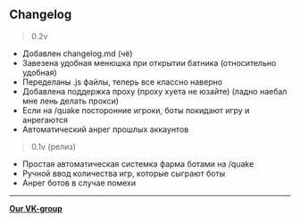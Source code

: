 ## Changelog
> 0.2v
* Добавлен changelog.md (чё)
* Завезена удобная менюшка при открытии батника (относительно удобная)
* Переделаны .js файлы, теперь все классно наверно
* Добавлена поддержка проху (проху хуета не юзайте) (ладно наебал мне лень делать прокси)
* Если на /quake посторонние игроки, боты покидают игру и анрегаются
* Автоматический анрег прошлых аккаунтов

> 0.1v (релиз)
* Простая автоматическая системка фарма ботами на /quake
* Ручной ввод количества игр, которые сыграют боты
* Анрег ботов в случае помехи

---

[**Our VK-group**](https://vk.com/renaze)
